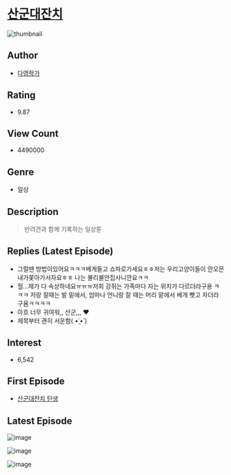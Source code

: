 # [산군대잔치](https://comic.naver.com/bestChallenge/list?titleId=698052)
![thumbnail](https://image-comic.pstatic.net/user_contents_data/challenge_comic/2023/03/02/311016/upload_3832956226856170852_480x623.jpeg)

## Author
- [다영좍가](https://comic.naver.com/artistTitle?id=311016)

## Rating
- 9.87

## View Count
- 4490000

## Genre
- 일상

## Description
> 반려견과 함께 기록하는 일상툰

## Replies (Latest Episode)
- 그럴땐 방법이있어요ㅋㅋㅋ베게들고 쇼파로가세요ㅎㅎ저는 우리고양이들이 안오믄 내가쫒아가서자요ㅎㅎ 나는 불리불안집사니깐요ㅋㅋ
- 헐...제가 다 속상하네요ㅠㅠㅠ저희 강쥐는 가족마다 자는 위치가 다르더라구용 ㅋㅋㅋ 저랑 잘때는 발 밑에서, 엄마나 언니랑 잘 때는 머리 맡에서 베개 뺏고 자더라구욤ㅋㅋㅋㅋ
- 아흐 너무 귀여워,, 산군,,, ❤️
- 제목부터 괜히 서운함( •́ ̯•̀ )

## Interest
- 6,542

## First Episode
- [산군대잔치 탄생](https://comic.naver.com/bestChallenge/detail?titleId=698052&no=1)

## Latest Episode
![image](https://image-comic.pstatic.net/user_contents_data/challenge_comic/2023/05/25/311016/upload_7291666868126889573.jpeg)

![image](https://image-comic.pstatic.net/user_contents_data/challenge_comic/2023/05/25/311016/upload_7018078494982025829.jpeg)

![image](https://image-comic.pstatic.net/user_contents_data/challenge_comic/2023/05/25/311016/upload_3991649628279038263.jpeg)
